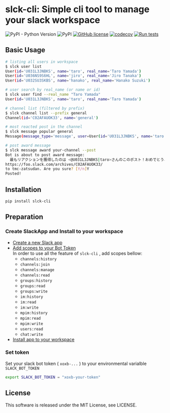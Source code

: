 # slck-cli: Simple cli tool to manage your slack workspace

![PyPI - Python Version](https://img.shields.io/pypi/pyversions/slck-cli)
![PyPI](https://img.shields.io/pypi/v/slck-cli)
[![GitHub license](https://img.shields.io/github/license/joe-yama/slck-cli)](https://github.com/joe-yama/slck-cli/blob/main/LICENSE)
[![codecov](https://codecov.io/gh/joe-yama/slck-cli/branch/main/graph/badge.svg?token=H4VWW055ER)](https://codecov.io/gh/joe-yama/slck-cli)
[![Run tests](https://github.com/joe-yama/slck-cli/actions/workflows/run-tests.yml/badge.svg?branch=main)](https://github.com/joe-yama/slck-cli/actions/workflows/run-tests.yml)

## Basic Usage

```bash
# listing all users in workspace
$ slck user list
User(id='U031L3JNBKS', name='taro', real_name='Taro Yamada')
User(id='U036NS9S6HL', name='jiro', real_name='Jiro Tanaka')
User(id='U032SU3SKBS', name='hanako', real_name='Hanako Suzuki')

# user search by real_name (or name or id)
$ slck user find --real_name "Taro Yamada"
User(id='U031L3JNBKS', name='taro', real_name='Taro Yamada')

# channel list (filtered by prefix)
$ slck channel list --prefix general
Channel(id='C02AFAUOK33', name='general')

# most reacted post in the channel
$ slck message popular general
Message(message_type='message', user=User(id='U031L3JNBKS', name='taro', real_name='Taro Yamada'), channel=Channel(id='C02AFAUOK33', name='general'), ts='1647648476.156199', text='テスト', num_reply=0, num_replyuser=0, num_reaction=3, permalink='https://foo.slack.com/archives/C02AFAUOK33/p23471289471123')

# post award message
$ slck message award your-channel --post
Bot is about to post award message:
  最もリアクションを獲得したのは <@U031L3JNBKS|taro>さんのこのポスト！おめでとうございます！:raised_hands:
https://foo.slack.com/archives/C02AFAUOK33/
to tmc-zatsudan. Are you sure? [Y/n]Y
Posted!
```

## Installation

```bash
pip install slck-cli
```

## Preparation

### Create SlackApp and Install to your workspace

- [Create a new Slack app](https://api.slack.com/authentication/basics#creating)
- [Add scopes to your Bot Token](https://api.slack.com/authentication/basics#scopes)  
In order to use all the feature of `slck-cli` , add scopes bellow:
  - `channels:history`
  - `channels:join`
  - `channels:manage`
  - `channels:read`
  - `groups:history`
  - `groups:read`
  - `groups:write`
  - `im:history`
  - `im:read`
  - `im:write`
  - `mpim:history`
  - `mpim:read`
  - `mpim:write`
  - `users:read`
  - `chat:write`
- [Install app to your workspace](https://api.slack.com/authentication/basics#installing)

### Set token

Set your slack bot token ( `xoxb-...` ) to your environmental varialble `SLACK_BOT_TOKEN`

```bash
export SLACK_BOT_TOKEN = "xoxb-your-token"
```

## License

This software is released under the MIT License, see LICENSE.
